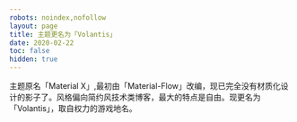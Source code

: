 ```yaml
---
robots: noindex,nofollow
layout: page
title: 主题更名为「Volantis」
date: 2020-02-22
toc: false
hidden: true
---
```


主题原名「Material X」,最初由「Material-Flow」改编，现已完全没有材质化设计的影子了。风格偏向简约风技术类博客，最大的特点是自由。现更名为「Volantis」，取自权力的游戏地名。
